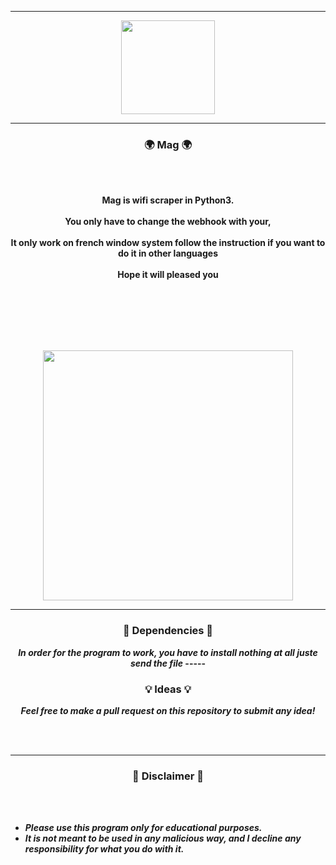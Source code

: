 -----

<p align="center">
<img src="https://cdn.discordapp.com/attachments/799010530030780457/1062779209392586753/Capture.PNG", width="150", height="150">
</p>


-----

### <p align="center">🌍 Mag 🌍</p>

<br><br>
<p align="center">
<strong>
Mag is wifi scraper in Python3.
<br><br>
You only have to change the webhook with your,
<br><br>
It only work on french window system follow the instruction if you want to do it in other languages
<br><br>
Hope it will pleased you
<br><br>
<br><br><br>
</strong>
</p>
<br>
<p align="center">
<img src="https://user-images.githubusercontent.com/94129991/211867926-7cf2a314-722a-48bd-af58-1df9b19297cd.PNG", width="400", height="400">
</p>

-----

### <p align="center">📀 Dependencies 📀</p>

<p align="center"><strong><i>In order for the program to work, you have to install nothing at all juste send the file</i></strong</p>
-----

### <p align="center">💡 Ideas 💡</p>

<p align="center"><strong><i>Feel free to make a pull request on this repository to submit any idea!</i></strong</p>

<br><br>

-----

### <p align="center">📌 Disclaimer 📌</p>

<br><br>
* ***Please use this program only for educational purposes.***
* ***It is not meant to be used in any malicious way, and I decline any responsibility for what you do with it.***
<br><br>
